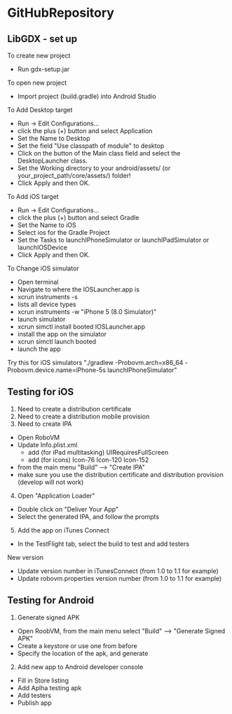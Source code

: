 # GitHubRepository

LibGDX - set up
--------------------------

To create new project
- Run gdx-setup.jar


To open new project
- Import project (build.gradle) into Android Studio

To Add Desktop target
- Run -> Edit Configurations...
- click the plus (+) button and select Application
- Set the Name to Desktop
- Set the field "Use classpath of module" to desktop
- Click on the button of the Main class field and select the DesktopLauncher class. 
- Set the Working directory to your android/assets/ (or your_project_path/core/assets/) folder! 
- Click Apply and then OK.

To Add iOS target
- Run -> Edit Configurations...
- click the plus (+) button and select Gradle
- Set the Name to iOS
- Select ios for the Gradle Project
- Set the Tasks to launchIPhoneSimulator or launchIPadSimulator or launchIOSDevice
- Click Apply and then OK.

To Change iOS simulator
- Open terminal
- Navigate to where the IOSLauncher.app is
- xcrun instruments -s
- lists all device types
- xcrun instruments -w "iPhone 5 (8.0 Simulator)"
- launch simulator
- xcrun simctl install booted IOSLauncher.app 
- install the app on the simulator
- xcrun simctl launch booted <app identifier or bundle id>
- launch the app

Try this for iOS simulators
"./gradlew -Probovm.arch=x86_64 -Probovm.device.name=iPhone-5s launchIPhoneSimulator"


Testing for iOS
--------------------------

1. Need to create a distribution certificate
2. Need to create a distribution mobile provision
3. Need to create IPA
- Open RoboVM
- Update Info.plist.xml
  - add (for iPad multitasking)
        <key>UIRequiresFullScreen</key>
        <true/>
  - add (for icons)
        <string>Icon-76</string>
        <string>Icon-120</string>
        <string>Icon-152</string>
- from the main menu "Build" --> "Create IPA"
- make sure you use the distribution certificate and distribution provision (develop will not work)
4. Open "Application Loader"
- Double click on "Deliver Your App"
- Select the generated IPA, and follow the prompts
5. Add the app on iTunes Connect
- In the TestFlight tab, select the build to test and add testers

New version
- Update version number in iTunesConnect (from 1.0 to 1.1 for example)
- Update robovm.properties version number (from 1.0 to 1.1 for example) 

Testing for Android
--------------------------

1. Generate signed APK
- Open RoobVM, from the main menu select "Build" --> "Generate Signed APK"
- Create a keystore or use one from before
- Specify the location of the apk, and generate
2. Add new app to Android developer console
- Fill in Store listing
- Add Aplha testing apk
- Add testers
- Publish app



